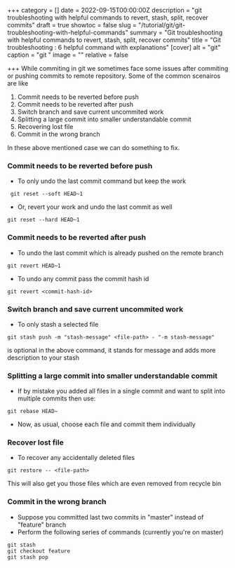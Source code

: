 +++
category = []
date = 2022-09-15T00:00:00Z
description = "git troubleshooting with helpful commands to revert, stash, split, recover commits"
draft = true
showtoc = false
slug = "/tutorial/git/git-troubleshooting-with-helpful-commands"
summary = "Git troubleshooting with helpful commands to revert, stash, split, recover commits"
title = "Git troubleshooting : 6 helpful command with explanations"
[cover]
alt = "git"
caption = "git "
image = ""
relative = false

+++
While commiting in git we sometimes face some issues after commiting or pushing commits to remote repository. Some of the common scenairos are like

1. Commit needs to be reverted before push
2. Commit needs to be reverted after push
3. Switch branch and save current uncommited work
4. Splitting a large commit into smaller understandable commit
5. Recovering lost file
6. Commit in the wrong branch

In these above mentioned case we can do something to fix.

### Commit needs to be reverted before push

* To only undo the last commit command but keep the work

```git
 git reset --soft HEAD~1
```

* Or, revert your work and undo the last commit as well

```
git reset --hard HEAD~1
```

### Commit needs to be reverted after push

* To undo the last commit which is already pushed on the remote branch

```git
git revert HEAD~1
```

* To undo any commit pass the commit hash id

```git
git revert <commit-hash-id>
```

### Switch branch and save current uncommited work

* To only stash a selected file

`git stash push -m "stash-message" <file-path> - "-m stash-message"`

is optional in the above command, it stands for message and adds more description to your stash

### Splitting a large commit into smaller understandable commit

* If by mistake you added all files in a single commit and want to split into multiple commits then use:

`git rebase HEAD~`

* Now, as usual, choose each file and commit them individually

### Recover lost file

* To recover any accidentally deleted files

`git restore -- <file-path>`

This will also get you those files which are even removed from recycle bin

### Commit in the wrong branch

* Suppose you committed last two commits in "master" instead of "feature" branch
* Perform the following series of commands (currently you're on master)

```git reset HEAD~2
git stash
git checkout feature
git stash pop
```
